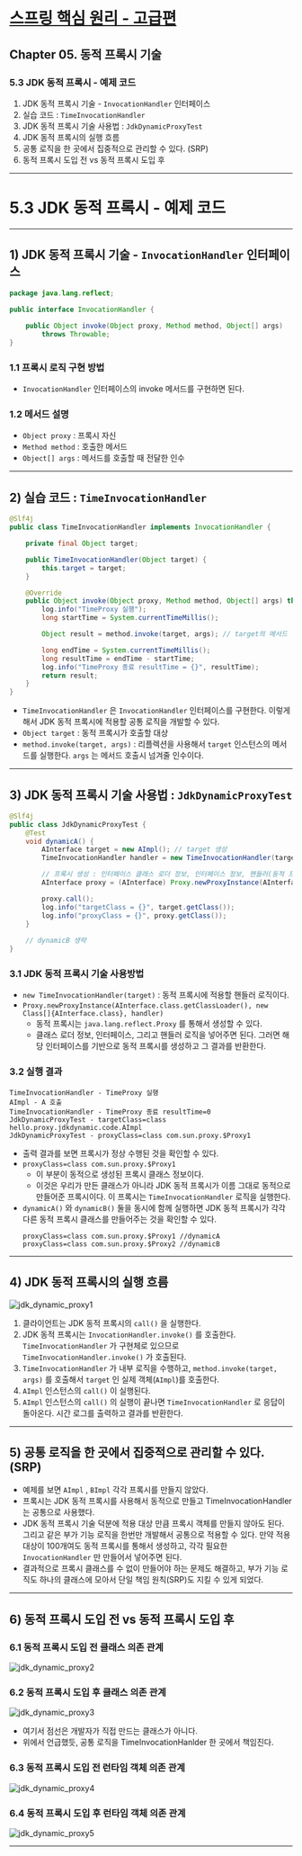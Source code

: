 # <a href = "../README.md" target="_blank">스프링 핵심 원리 - 고급편</a>
## Chapter 05. 동적 프록시 기술
### 5.3 JDK 동적 프록시 - 예제 코드
1) JDK 동적 프록시 기술 - `InvocationHandler` 인터페이스
2) 실습 코드 : `TimeInvocationHandler`
3) JDK 동적 프록시 기술 사용법 : `JdkDynamicProxyTest`
4) JDK 동적 프록시의 실행 흐름
5) 공통 로직을 한 곳에서 집중적으로 관리할 수 있다. (SRP)
6) 동적 프록시 도입 전 vs 동적 프록시 도입 후

---

# 5.3 JDK 동적 프록시 - 예제 코드

---

## 1) JDK 동적 프록시 기술 - `InvocationHandler` 인터페이스
```java
package java.lang.reflect;

public interface InvocationHandler {
    
    public Object invoke(Object proxy, Method method, Object[] args)
        throws Throwable;
}
```
### 1.1 프록시 로직 구현 방법
- `InvocationHandler` 인터페이스의 invoke 메서드를 구현하면 된다.

### 1.2 메서드 설명
- `Object proxy` : 프록시 자신
- `Method method` : 호출한 메서드
- `Object[] args` : 메서드를 호출할 때 전달한 인수

---

## 2) 실습 코드 : `TimeInvocationHandler`
```java
@Slf4j
public class TimeInvocationHandler implements InvocationHandler {

    private final Object target;

    public TimeInvocationHandler(Object target) {
        this.target = target;
    }

    @Override
    public Object invoke(Object proxy, Method method, Object[] args) throws Throwable {
        log.info("TimeProxy 실행");
        long startTime = System.currentTimeMillis();

        Object result = method.invoke(target, args); // target의 메서드 실행

        long endTime = System.currentTimeMillis();
        long resultTime = endTime - startTime;
        log.info("TimeProxy 종료 resultTime = {}", resultTime);
        return result;
    }
}
```
- `TimeInvocationHandler` 은 `InvocationHandler` 인터페이스를 구현한다. 이렇게해서 JDK 동적
  프록시에 적용할 공통 로직을 개발할 수 있다.
- `Object target` : 동적 프록시가 호출할 대상
- `method.invoke(target, args)` : 리플렉션을 사용해서 `target` 인스턴스의 메서드를 실행한다. `args`
  는 메서드 호출시 넘겨줄 인수이다.


---

## 3) JDK 동적 프록시 기술 사용법 : `JdkDynamicProxyTest`
```java
@Slf4j
public class JdkDynamicProxyTest {
    @Test
    void dynamicA() {
        AInterface target = new AImpl(); // target 생성
        TimeInvocationHandler handler = new TimeInvocationHandler(target); // 동적 프록시의 로직

        // 프록시 생성 : 인터페이스 클래스 로더 정보, 인터페이스 정보, 핸들러(동적 프록시의 로직)를 통해 생성
        AInterface proxy = (AInterface) Proxy.newProxyInstance(AInterface.class.getClassLoader(), new Class[]{AInterface.class}, handler);

        proxy.call();
        log.info("targetClass = {}", target.getClass());
        log.info("proxyClass = {}", proxy.getClass());
    }
    
    // dynamicB 생략
}
```

### 3.1 JDK 동적 프록시 기술 사용방법
- `new TimeInvocationHandler(target)` : 동적 프록시에 적용할 핸들러 로직이다.
- `Proxy.newProxyInstance(AInterface.class.getClassLoader(), new Class[]{AInterface.class}, handler)`
    - 동적 프록시는 `java.lang.reflect.Proxy` 를 통해서 생성할 수 있다.
    - 클래스 로더 정보, 인터페이스, 그리고 핸들러 로직을 넣어주면 된다. 그러면 해당 인터페이스를 기반으로 동적 프록시를 생성하고 그 결과를 반환한다.

### 3.2 실행 결과
```shell
TimeInvocationHandler - TimeProxy 실행
AImpl - A 호출
TimeInvocationHandler - TimeProxy 종료 resultTime=0
JdkDynamicProxyTest - targetClass=class hello.proxy.jdkdynamic.code.AImpl
JdkDynamicProxyTest - proxyClass=class com.sun.proxy.$Proxy1
```
- 출력 결과를 보면 프록시가 정상 수행된 것을 확인할 수 있다.
- `proxyClass=class com.sun.proxy.$Proxy1`
    - 이 부분이 동적으로 생성된 프록시 클래스 정보이다.
    - 이것은 우리가 만든 클래스가 아니라 JDK 동적 프록시가 이름 그대로 동적으로 만들어준 프록시이다.
      이 프록시는 `TimeInvocationHandler` 로직을 실행한다.
- `dynamicA()` 와 `dynamicB()` 둘을 동시에 함께 실행하면 JDK 동적 프록시가 각각 다른 동적 프록시 클래스를 만들어주는 것을 확인할 수 있다.
  ```shell
  proxyClass=class com.sun.proxy.$Proxy1 //dynamicA
  proxyClass=class com.sun.proxy.$Proxy2 //dynamicB
  ```

---

## 4) JDK 동적 프록시의 실행 흐름
![jdk_dynamic_proxy1](img/jdk_dynamic_proxy1.png)
1. 클라이언트는 JDK 동적 프록시의 `call()` 을 실행한다.
2. JDK 동적 프록시는 `InvocationHandler.invoke()` 를 호출한다. `TimeInvocationHandler` 가
   구현체로 있으므로 `TimeInvocationHandler.invoke()` 가 호출된다.
3. `TimeInvocationHandler` 가 내부 로직을 수행하고, `method.invoke(target, args)` 를 호출해서
   `target` 인 실제 객체(`AImpl`)를 호출한다.
4. `AImpl` 인스턴스의 `call()` 이 실행된다.
5. `AImpl` 인스턴스의 `call()` 의 실행이 끝나면 `TimeInvocationHandler` 로 응답이 돌아온다. 시간
   로그를 출력하고 결과를 반환한다.

---

## 5) 공통 로직을 한 곳에서 집중적으로 관리할 수 있다. (SRP)
- 예제를 보면 `AImpl` , `BImpl` 각각 프록시를 만들지 않았다.
- 프록시는 JDK 동적 프록시를 사용해서 동적으로 만들고 TimeInvocationHandler 는 공통으로 사용했다.
- JDK 동적 프록시 기술 덕분에 적용 대상 만큼 프록시 객체를 만들지 않아도 된다. 그리고 같은 부가 기능
  로직을 한번만 개발해서 공통으로 적용할 수 있다. 만약 적용 대상이 100개여도 동적 프록시를 통해서
  생성하고, 각각 필요한 `InvocationHandler` 만 만들어서 넣어주면 된다.
- 결과적으로 프록시 클래스를 수 없이 만들어야 하는 문제도 해결하고, 부가 기능 로직도 하나의 클래스에
  모아서 단일 책임 원칙(SRP)도 지킬 수 있게 되었다.

---

## 6) 동적 프록시 도입 전 vs 동적 프록시 도입 후

### 6.1 동적 프록시 도입 전 클래스 의존 관계
![jdk_dynamic_proxy2](img/jdk_dynamic_proxy2.png)

### 6.2 동적 프록시 도입 후 클래스 의존 관계
![jdk_dynamic_proxy3](img/jdk_dynamic_proxy3.png)
- 여기서 점선은 개발자가 직접 만드는 클래스가 아니다.
- 위에서 언급했듯, 공통 로직을 TimeInvocationHanlder 한 곳에서 책임진다.

### 6.3 동적 프록시 도입 전 런타임 객체 의존 관계
![jdk_dynamic_proxy4](img/jdk_dynamic_proxy4.png)

### 6.4 동적 프록시 도입 후 런타임 객체 의존 관계
![jdk_dynamic_proxy5](img/jdk_dynamic_proxy5.png)

---
